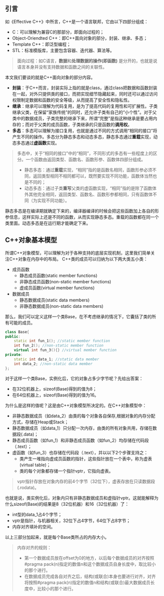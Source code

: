 ## 引言
如《Effective C++》中所言，C++是一个语言联邦，它由以下四部分组成：
- C：可以理解为兼容C的那部分，即面向过程的；
- Object-Oriendted C++：即C++面向对象的部分，封装、继承、多态；
- Template C++：即泛型编程；
- STL：标准模版库，主要包含容器、迭代器、算法等。

> 面向过程：如C语言，**数据**和**处理数据的操作(即函数)** 是分开的，也就是说语言本身并没有支持数据和函数之间的关联性。

本文我们要谈的就是C++面向对象的部分内容。
- **封装**：于C++而言，封装实际上指的就是class，通过class把数据和函数封装在一起，对外只提供类的接口，而把实现细节隐藏起来，同时还可以通过访问权限制定数据和函数的安全等级，从而提高了安全性和隐私性。
- **继承**：继承可以理解为代码复用，是为了提高代码的复用性和可扩展性。子类继承父类，在保留“家族传统”的同时，还允许子类有自己的“小个性”。对于父类中的数据成员，子类完整的继承下来，所谓“完整”是指这种继承是要占用内存的；而对于父类的成员函数，子类继承的只是函数的**调用权**。
- **多态**：多态可以理解为接口复用，也就是通过不同的方式调用“相同的接口”将产生不同的操作。多态分为静态多态和动态多态，静态多态通过**重载**实现，动态多态通过**虚函数**实现。

> 多态中，关于“相同的接口”中的“相同”，不同形式的多态有一些程度上的区分。一个函数由返回类型、函数名、函数形参、函数体四部分组成。
> - 静态多态：通过**重载**实现，“相同”指的是函数名相同，函数形参必须不同，返回类型相同不相同都可以，既然要实现不同功能，函数体当然也是不同的；
> - 动态多态：通过子类**重写**父类的虚函数实现，“相同”指的是除了函数体外其他完全相同，返回类型、函数名、函数形参都相同，只有函数体不同（为实现不同功能）。

静态多态是在编译期就确定下来的，编译器编译的时候会把这些函数加上各自的形参信息，这样实际上还是不同的函数，从而实现静态多态。重载的函数都在同一个类里面。动态多态是在运行期才能确定下来。

## C++对象基本模型
所谓C++对象模型，可以理解为对于各种支持的底层实现机制，这里我们简单关注C++对象在内存中的布局。
C++类的成员可以归纳为以下两大类五小类：
- 成员函数
    - 静态成员函数(static member functions)
    - 非静态成员函数(non-static member functions)
    - 虚成员函数(virtual member functions)
- 数据成员
    - 静态数据成员(static data members)
    - 非静态数据成员(non-static data members)

那么，我们可以定义这样一个类Base，在不考虑继承的情况下，它囊括了类的所有可能的成员。
```c++
class Base{
public:
    static int fun_1(); //static member function
    int fun_2(); //non-static member function
    virtual int fun_3(){} //virtual member function
private:
    static int data_1; //static data member
    int data_2; //non-static data member
};
```
对于这样一个类Base，实例化后，它的对象占多少字节呢？先给出答案：
- 在32位机器上，sizeof(Base)得到的值为8；
- 在64位机器上，sizeof(Base)得到的值为16。

为什么是这样的值呢？这是由C++对象模型所决定的。在C++对象模型中：
- 非静态数据成员（如data_2）由类的每个对象各自保存,根据对象的内存分配方式，存储在Heap或Stack；
- 静态数据成员（如data_1）只分配一次内存，由类的所有对象共用，存储在数据段(.data)；
- 静态成员函数（如fun_1）和非静态成员函数（如fun_2）均存储在代码段（.text）；
- 虚函数（如fun_3）也存储在代码段（.text），并以以下2个步骤支持之：
    - 类产生一堆指向虚成员函数的指针，这些指针放在一个表中，称为虚表(virtual table)；
    - 类的每个对象都存储一个指针vptr，它指向虚表。
> vptr指针存放在对象内存的前4个字节（32位下），虚表存放在只读数据段(.rodata)。

也就是说，类实例化后，对象内只有非静态数据成员和虚指针vptr。这就能解释为什么sizeof(Base)的结果是8（32位机器）和16（32位机器）了：
- int型的data_1占4个字节；
- vptr是指针，与机器相关，32位下占4字节，64位下占8字节；
- 内存对齐填补的空间。

以上三部分加起来，就是每个Base类所占的内存大小。

> 内存对齐的规则：
> - 第一个数据成员放在offset为0的地方，以后每个数据成员的对齐按照#pragma pack(n)指定的数值n和这个数据成员自身长度中，取比较小的那个进行。
> - 在数据成员完成各自对齐之后，结构(或联合)本身也要进行对齐，对齐将按照#pragma pack(n)指定的数值n和结构(或联合)最大数据成员长度中，比较小的那个进行。